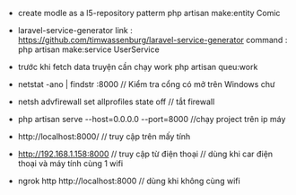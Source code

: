 -   create modle as a l5-repository patterm
    php artisan make:entity Comic

-   laravel-service-generator
    link : https://github.com/timwassenburg/laravel-service-generator
    command : php artisan make:service UserService

-   trước khi fetch data truyện cần chạy work
    php artisan queu:work



- netstat -ano | findstr :8000 // Kiểm tra cổng có mở trên Windows chư
- netsh advfirewall set allprofiles state off // tắt firewall
- php artisan serve --host=0.0.0.0 --port=8000  //chạy project trên ip máy
- http://localhost:8000/  // truy cập trên mấy tính
- http://192.168.1.158:8000  // truy cập từ điện thoại // dùng khi car điện thoại và máy tính cùng 1 wifi

- ngrok http http://localhost:8000 // dùng khi không cùng wifi

